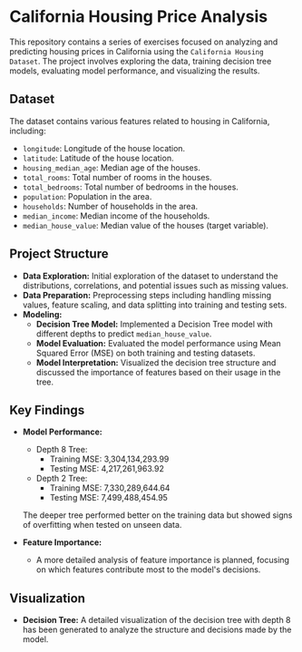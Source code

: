 # California Housing Price Analysis

This repository contains a series of exercises focused on analyzing and predicting housing prices in California using the `California Housing Dataset`. The project involves exploring the data, training decision tree models, evaluating model performance, and visualizing the results.

## Dataset

The dataset contains various features related to housing in California, including:

- `longitude`: Longitude of the house location.
- `latitude`: Latitude of the house location.
- `housing_median_age`: Median age of the houses.
- `total_rooms`: Total number of rooms in the houses.
- `total_bedrooms`: Total number of bedrooms in the houses.
- `population`: Population in the area.
- `households`: Number of households in the area.
- `median_income`: Median income of the households.
- `median_house_value`: Median value of the houses (target variable).

## Project Structure

- **Data Exploration:** Initial exploration of the dataset to understand the distributions, correlations, and potential issues such as missing values.
- **Data Preparation:** Preprocessing steps including handling missing values, feature scaling, and data splitting into training and testing sets.
- **Modeling:**
  - **Decision Tree Model:** Implemented a Decision Tree model with different depths to predict `median_house_value`.
  - **Model Evaluation:** Evaluated the model performance using Mean Squared Error (MSE) on both training and testing datasets.
  - **Model Interpretation:** Visualized the decision tree structure and discussed the importance of features based on their usage in the tree.

## Key Findings

- **Model Performance:**
  - Depth 8 Tree:
    - Training MSE: 3,304,134,293.99
    - Testing MSE: 4,217,261,963.92
  - Depth 2 Tree:
    - Training MSE: 7,330,289,644.64
    - Testing MSE: 7,499,488,454.95

  The deeper tree performed better on the training data but showed signs of overfitting when tested on unseen data.

- **Feature Importance:**
  - A more detailed analysis of feature importance is planned, focusing on which features contribute most to the model's decisions.

## Visualization

- **Decision Tree:** A detailed visualization of the decision tree with depth 8 has been generated to analyze the structure and decisions made by the model.

